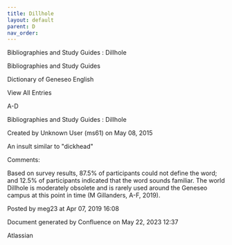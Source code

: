 ```yaml
---
title: Dillhole
layout: default
parent: D
nav_order:
---
```


Bibliographies and Study Guides : Dillhole

Bibliographies and Study Guides

Dictionary of Geneseo English

View All Entries

A-D

Bibliographies and Study Guides : Dillhole

Created by  Unknown User (ms61) on May 08, 2015

An insult similar to &quot;dickhead&quot;

Comments:

Based on survey results, 87.5% of participants could not define the word; and 12.5% of participants indicated that the word sounds familiar. The world Dillhole is moderately obsolete and is rarely used around the Geneseo campus at this point in time (M Gillanders, A-F, 2019).

Posted by meg23 at Apr 07, 2019 16:08

Document generated by Confluence on May 22, 2023 12:37

Atlassian
